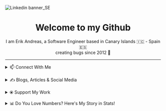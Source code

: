 ![Linkedin banner_SE](https://github.com/user-attachments/assets/a812e449-5ff5-40a9-abf4-5fd0d5b79c99)

<h1 align="center">Welcome to my Github</h1>
<p align="center">
 I am Erik Andreas, a Software Engineer based in Canary Islands 🇮🇨 - Spain 🇪🇸
 <br>
 creating bugs since 2012 🚀
</p>
 

---
<details>
  <summary>📫 Connect With Me</summary>
 <p align="left">
    <a href="https://www.linkedin.com/in/erik-andreas-backend-developer" target="_blank">
        <img src="https://img.shields.io/badge/LinkedIn-0077B5?style=for-the-badge&logo=linkedin&logoColor=white" alt="LinkedIn">
    </a>
    <a href="https://calendly.com/erikandreasdev/30min" target="_blank">
        <img src="https://img.shields.io/badge/Schedule%20Meeting-2088FF?style=for-the-badge&logo=googlemeet&logoColor=white" alt="Schedule Meeting">
    </a>
    <a href="mailto:erik.dvera+info@proton.me" target="_blank">
        <img src="https://img.shields.io/badge/Email-Me-D14836?style=for-the-badge&logo=gmail&logoColor=white" alt="Email">
    </a>
</p>
</details>
<br>
<details>
  <summary>✍️ Blogs, Articles & Social Media</summary>
 <p>Focused on mastering the writing habit in 2024 to pave the way for greater success in 2025. Follow my journey as I share practical insights, creative ideas, and inspiration for fellow writers and creators.</p>

<p align="left">
    <a href="https://substack.com/@erikandreas" target="_blank">
        <img src="https://img.shields.io/badge/Substack-FF6719?style=for-the-badge&logo=substack&logoColor=white" alt="Substack">
    </a>
    <a href="https://x.com/erikandreasdev" target="_blank">
        <img src="https://img.shields.io/badge/X-000000?style=for-the-badge&logo=x&logoColor=white" alt="X">
    </a>
</p>
</details>
<br>
<details>
  <summary>⦿ Support My Work</summary>
 <p>If you enjoy my content and want to support me, feel free to buy me a coffee (or help fund my projects) via PayPal!</p>
<p align="left">
    <a href="https://paypal.me/ebarretodevera?country.x=ES&locale.x=es_ES" target="_blank">
        <img src="https://img.shields.io/badge/PayPal-00457C?style=for-the-badge&logo=paypal&logoColor=white" alt="PayPal Me">
    </a>
</p>
</details>
<br>
<details>
  <summary>📊 Do You Love Numbers? Here's My Story in Stats!</summary>
 
  <!--START_SECTION:waka-->
![Profile Views](http://img.shields.io/badge/Profile%20Views-0-blue)

**🐱 My GitHub Data** 

> 📦 96.0 kB Used in GitHub's Storage 
 > 
> 💼 Opted to Hire
 > 
> 📜 12 Public Repositories 
 > 
> 🔑 9 Private Repositories 
 > 
**I'm a Night 🦉** 

```text
🌞 Morning                8 commits           █████░░░░░░░░░░░░░░░░░░░░   21.62 % 
🌆 Daytime                10 commits          ███████░░░░░░░░░░░░░░░░░░   27.03 % 
🌃 Evening                19 commits          █████████████░░░░░░░░░░░░   51.35 % 
🌙 Night                  0 commits           ░░░░░░░░░░░░░░░░░░░░░░░░░   00.00 % 
```
📅 **I'm Most Productive on Friday** 

```text
Monday                   10 commits          ███████░░░░░░░░░░░░░░░░░░   27.03 % 
Tuesday                  1 commits           █░░░░░░░░░░░░░░░░░░░░░░░░   02.70 % 
Wednesday                3 commits           ██░░░░░░░░░░░░░░░░░░░░░░░   08.11 % 
Thursday                 10 commits          ███████░░░░░░░░░░░░░░░░░░   27.03 % 
Friday                   12 commits          ████████░░░░░░░░░░░░░░░░░   32.43 % 
Saturday                 0 commits           ░░░░░░░░░░░░░░░░░░░░░░░░░   00.00 % 
Sunday                   1 commits           █░░░░░░░░░░░░░░░░░░░░░░░░   02.70 % 
```


📊 **This Week I Spent My Time On** 

```text
🕑︎ Time Zone: Atlantic/Canary

💬 Programming Languages: 
Go                       3 hrs 2 mins        ██████████████████████░░░   88.19 % 
Other                    24 mins             ███░░░░░░░░░░░░░░░░░░░░░░   11.80 % 
go.mod                   0 secs              ░░░░░░░░░░░░░░░░░░░░░░░░░   00.01 % 
YAML                     0 secs              ░░░░░░░░░░░░░░░░░░░░░░░░░   00.00 % 

🔥 Editors: 
GoLand                   3 hrs 2 mins        ██████████████████████░░░   88.20 % 
GitHubDesktop            24 mins             ███░░░░░░░░░░░░░░░░░░░░░░   11.80 % 

🐱‍💻 Projects: 
Version-Control-System-Go2 hrs 11 mins       ████████████████░░░░░░░░░   63.59 % 
go-playground            1 hr 13 mins        █████████░░░░░░░░░░░░░░░░   35.36 % 
LearnGoProject           2 mins              ░░░░░░░░░░░░░░░░░░░░░░░░░   01.05 % 

💻 Operating System: 
Mac                      3 hrs 27 mins       █████████████████████████   100.00 % 
```

**I Mostly Code in Java** 

```text
Java                     12 repos            ████████████████░░░░░░░░░   63.16 % 
HTML                     6 repos             ████████░░░░░░░░░░░░░░░░░   31.58 % 
Shell                    1 repo              █░░░░░░░░░░░░░░░░░░░░░░░░   05.26 % 
```



**Timeline**

![Lines of Code chart](https://raw.githubusercontent.com/erikandreasdev/erikandreasdev/main/assets/bar_graph.png)


 Last Updated on 09/01/2025 18:44:42 UTC
<!--END_SECTION:waka-->
</details>

